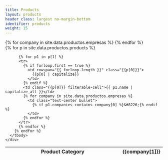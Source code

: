 ```yaml
---
title: Products
layout: products
header_class: largest no-margin-bottom
identifier: products
weight: 15
---
```


  <table class="table table-bordered table-striped table-matriz table-fixed">
    <thead>
      <tr>
        <th colspan="2" class="text-center">Product Category</th>
        {% for company in site.data.productos.empresas %}
          <th width="10%" class="text-center">
            {{company[1]}}
          </th>
        {% endfor %}
      </tr>
    </thead>
    <div class="scrollable-area">
      <tbody>
        {% for p in site.data.productos.products %}

          {% for p1 in p[1] %}
          <tr>
            {% if forloop.first == true %}
              <td rowspan="{{ forloop.length }}" class="{{p[0]}}">
                {{p[0] | capitalize}}
              </td>
            {% endif %}
            <td class="{{p[0]}} filterable-cell">{{ p1.name | capitalize_all }}</td>
            {% for company in site.data.productos.empresas %}
              <td class="text-center bullet">
                {% if p1.companies contains company[0] %}&#8226;{% endif %}
              </td>
            {% endfor %}
          </tr>
          {% endfor %}
        {% endfor %}
      </tbody>
    </div>
  </table>

<script src="{{base}}/js/jquery.stickytableheaders.min.js"></script>
<script type="text/javascript">
$(window).scroll(function() {
  if ($(document).scrollTop() >= 300) {
    $('.table').stickyTableHeaders({
      fixedOffset: $('#main-navbar-container')
    });
  } else {
    $('.table').stickyTableHeaders('destroy');    
  }
});
</script>
